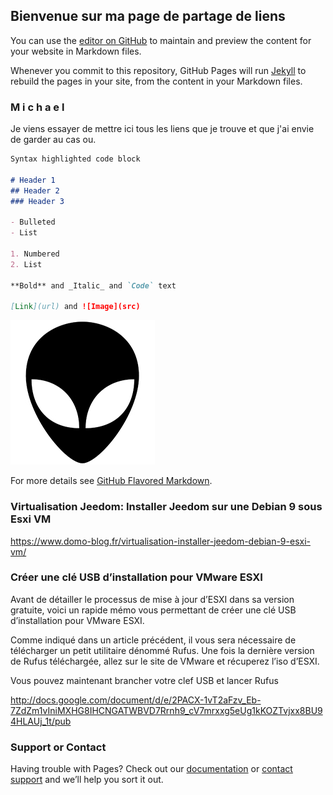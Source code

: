 ## Bienvenue sur ma page de partage de liens

You can use the [editor on GitHub](https://github.com/neoloop/lien/edit/master/index.md) to maintain and preview the content for your website in Markdown files.

Whenever you commit to this repository, GitHub Pages will run [Jekyll](https://jekyllrb.com/) to rebuild the pages in your site, from the content in your Markdown files.

### M i c h a e l

Je viens essayer de mettre ici tous les liens que je trouve et que j'ai envie de garder au cas ou.  

```markdown
Syntax highlighted code block

# Header 1
## Header 2
### Header 3

- Bulleted
- List

1. Numbered
2. List

**Bold** and _Italic_ and `Code` text

[Link](url) and ![Image](src)
```
![GitHub Logo](/images/pic01.jpg)

For more details see [GitHub Flavored Markdown](https://guides.github.com/features/mastering-markdown/).

### Virtualisation Jeedom: Installer Jeedom sur une Debian 9 sous Esxi VM
https://www.domo-blog.fr/virtualisation-installer-jeedom-debian-9-esxi-vm/

### Créer une clé USB d’installation pour VMware ESXI
Avant de détailler le processus de mise à jour d’ESXI dans sa version gratuite, voici un rapide mémo vous permettant de créer une clé USB d’installation pour VMware ESXI.

Comme indiqué dans un article précédent, il vous sera nécessaire de télécharger un petit utilitaire dénommé Rufus. Une fois la dernière version de Rufus téléchargée, allez sur le site de VMware et récuperez l’iso d’ESXI.

Vous pouvez maintenant brancher votre clef USB et lancer Rufus

http://docs.google.com/document/d/e/2PACX-1vT2aFzv_Eb-7ZdZm1vIniMXHG8IHCNGATWBVD7Rrnh9_cV7mrxxg5eUg1kKOZTvjxx8BU94HLAUj_1t/pub

### Support or Contact

Having trouble with Pages? Check out our [documentation](https://help.github.com/categories/github-pages-basics/) or [contact support](https://github.com/contact) and we’ll help you sort it out.

